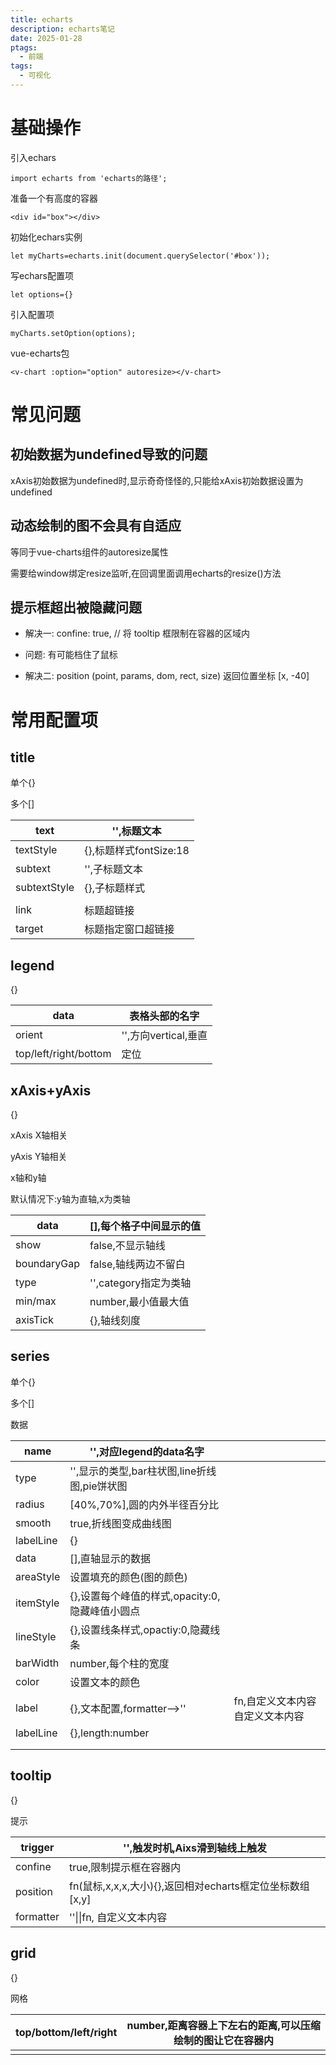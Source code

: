```yaml
---
title: echarts
description: echarts笔记
date: 2025-01-28
ptags:
  - 前端
tags:
  - 可视化
---
```

# 基础操作

引入echars

```
import echarts from 'echarts的路径';
```

准备一个有高度的容器

```
<div id="box"></div>
```

初始化echars实例

```
let myCharts=echarts.init(document.querySelector('#box'));
```

写echars配置项

```
let options={}
```

引入配置项

```
myCharts.setOption(options);
```

vue-echarts包

```
<v-chart :option="option" autoresize></v-chart>
```

# 常见问题

## 初始数据为undefined导致的问题

xAxis初始数据为undefined时,显示奇奇怪怪的,只能给xAxis初始数据设置为undefined

## 动态绘制的图不会具有自适应

等同于vue-charts组件的autoresize属性

需要给window绑定resize监听,在回调里面调用echarts的resize()方法

## 提示框超出被隐藏问题

- 解决一: confine: true, // 将 tooltip 框限制在容器的区域内

- 问题: 有可能档住了鼠标

- 解决二: position (point, params, dom, rect, size) 返回位置坐标 [x, -40]

# 常用配置项

## title

单个{}

多个[]

| text         | '',标题文本            |
| ------------ | ------------------ |
| textStyle    | {},标题样式fontSize:18 |
| subtext      | '',子标题文本           |
| subtextStyle | {},子标题样式           |
|              |                    |
| link         | 标题超链接              |
| target       | 标题指定窗口超链接          |


## legend

{}

| data                  | 表格头部的名字          |
| --------------------- | ---------------- |
| orient                | '',方向vertical,垂直 |
| top/left/right/bottom | 定位               |


## xAxis+yAxis

{}

xAxis X轴相关

yAxis Y轴相关

x轴和y轴

默认情况下:y轴为直轴,x为类轴

| data        | [],每个格子中间显示的值    |
| ----------- | ---------------- |
| show        | false,不显示轴线      |
| boundaryGap | false,轴线两边不留白    |
| type        | '',category指定为类轴 |
| min/max     | number,最小值最大值    |
| axisTick    | {},轴线刻度          |


## series

单个{}

多个[]

数据

| name      | '',对应legend的data名字             |                   |
| --------- | ------------------------------ | ----------------- |
| type      | '',显示的类型,bar柱状图,line折线图,pie饼状图 |                   |
| radius    | [40%,70%],圆的内外半径百分比            |                   |
| smooth    | true,折线图变成曲线图                  |                   |
| labelLine | {}                             |                   |
| data      | [],直轴显示的数据                     |                   |
| areaStyle | 设置填充的颜色(图的颜色)                  |                   |
| itemStyle | {},设置每个峰值的样式,opacity:0,隐藏峰值小圆点 |                   |
| lineStyle | {},设置线条样式,opactiy:0,隐藏线条       |                   |
| barWidth  | number,每个柱的宽度                  |                   |
| color     | 设置文本的颜色                        |                   |
| label     | {},文本配置,formatter-->''         | fn,自定义文本内容自定义文本内容 |
| labelLine | {},length:number               |                   |
|           |                                |                   |
|           |                                |                   |


## tooltip

{}

提示

| trigger   | '',触发时机,Aixs滑到轴线上触发                       |
| --------- | ----------------------------------------- |
| confine   | true,限制提示框在容器内                            |
| position  | fn(鼠标,x,x,x,大小){},返回相对echarts框定位坐标数组[x,y] |
| formatter | ''\|\|fn, 自定义文本内容                         |


## grid

{}

网格

| top/bottom/left/right | number,距离容器上下左右的距离,可以压缩绘制的图让它在容器内 |
| --------------------- | --------------------------------- |
|                       |                                   |
